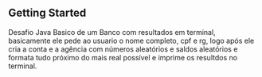 ## Getting Started

Desafio Java Basico de um Banco com resultados em terminal, basicamente ele pede ao usuario o nome completo, cpf e rg, logo após ele cria a conta e a agência com números aleatórios e saldos aleatórios e formata tudo próximo do mais real possível e imprime os resultdos no terminal.
